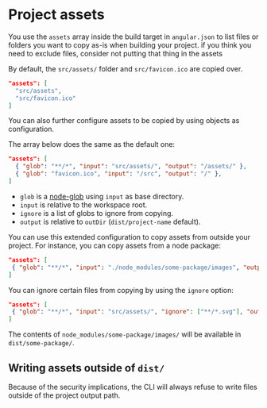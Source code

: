 # Project assets

You use the `assets` array inside the build target in `angular.json` to list files or folders
you want to copy as-is when building your project. if you think you need to exclude files, 
consider not putting that thing in the assets

By default, the `src/assets/` folder and `src/favicon.ico` are copied over.

```json
"assets": [
  "src/assets",
  "src/favicon.ico"
]
```

You can also further configure assets to be copied by using objects as configuration.

The array below does the same as the default one:

```json
"assets": [
  { "glob": "**/*", "input": "src/assets/", "output": "/assets/" },
  { "glob": "favicon.ico", "input": "/src", "output": "/" },
]
```

- `glob` is a [node-glob](https://github.com/isaacs/node-glob) using `input` as base directory.
- `input` is relative to the workspace root.
- `ignore` is a list of globs to ignore from copying.
- `output` is relative to `outDir` (`dist/project-name` default).

 You can use this extended configuration to copy assets from outside your project.
 For instance, you can copy assets from a node package:

 ```json
"assets": [
  { "glob": "**/*", "input": "./node_modules/some-package/images", "output": "/some-package/" },
]
```

You can ignore certain files from copying by using the `ignore` option:
 ```json
"assets": [
  { "glob": "**/*", "input": "src/assets/", "ignore": ["**/*.svg"], "output": "/assets/" },
]
```

The contents of `node_modules/some-package/images/` will be available in `dist/some-package/`. 

## Writing assets outside of `dist/`

Because of the security implications, the CLI will always refuse to write files outside of
the project output path.